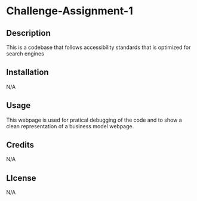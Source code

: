 # Challenge-Assignment-1

## Description


This is a codebase that follows accessibility standards that is optimized for search engines


## Installation


N/A


## Usage


This webpage is used for pratical debugging of the code and to show a clean representation of a business model webpage.


## Credits


N/A


## LIcense


N/A


